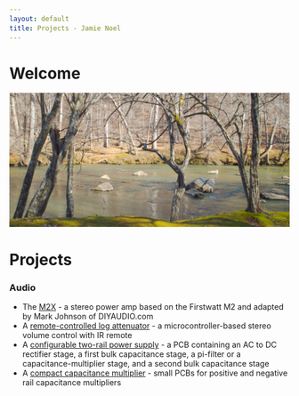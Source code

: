 ```yaml
---
layout: default
title: Projects - Jamie Noel
---
```

# Welcome
![Image](https://github.com/jhnoel/jhnoel.github.io/raw/master/mossy%20bank%20wide%20small.jpg)

# Projects
	
### Audio
- The [M2X](https://jhnoel.github.io/M2X/) - a stereo power amp based on the Firstwatt M2 and adapted by Mark Johnson of DIYAUDIO.com
- A [remote-controlled log attenuator](https://jhnoel.github.io/rcla/) - a microcontroller-based stereo volume control with IR remote	
- A [configurable two-rail power supply](https://jhnoel.github.io/ctrps/) - a PCB containing an AC to DC rectifier stage, a first bulk capacitance stage, a pi-filter or a capacitance-multiplier stage, and a second bulk capacitance stage
- A [compact capacitance multiplier](https://jhnoel.github.io/ccm/) - small PCBs for positive and negative rail capacitance multipliers
